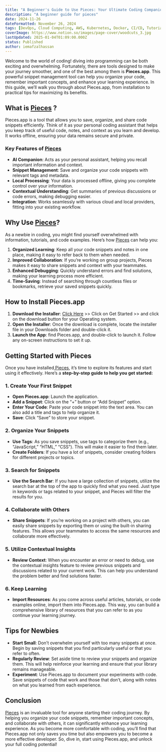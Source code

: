 ```yaml
---
title: "A Beginner's Guide to Use Pieces: Your Ultimate Coding Companion"
description: "A beginner guide for pieces"
date: 2024-11-26
dateFormatted: November 26, 2024
tags: [DevOps, Cloud Computing, AWS, Kubernetes, Docker, CI/CD, Tutorials, infrastructure]
coverImage: https://www.notion.so/images/page-cover/woodcuts_3.jpg
lastUpdated: 2025-01-04T01:09:00.000Z
status: Published
author: iemafzalhassan 
---
```



Welcome to the world of coding! diving into programming can be both exciting and overwhelming. Fortunately, there are tools designed to make your journey smoother, and one of the best among them is <strong>Pieces.app</strong>. This powerful snippet management tool can help you organize your code, remember important concepts, and enhance your learning experience. In this guide, we’ll walk you through about Pieces.app, from installation to practical tips for maximizing its benefits.


## What is [Pieces](https://pieces.app/?utm_source=lnt-affiliates&utm_medium=affiliate&utm_campaign=iemafzalhassan) ?


Pieces.app is a tool that allows you to save, organize, and share code snippets efficiently. Think of it as your personal coding assistant that helps you keep track of useful code, notes, and context as you learn and develop. It works offline, ensuring your data remains secure and private.


### Key Features of [Pieces](https://pieces.app/?utm_source=lnt-affiliates&utm_medium=affiliate&utm_campaign=iemafzalhassan)

- <strong>AI Companion</strong>: Acts as your personal assistant, helping you recall important information and context.
- <strong>Snippet Management</strong>: Save and organize your code snippets with relevant tags and metadata.
- <strong>Local Processing</strong>: Your data is processed offline, giving you complete control over your information.
- <strong>Contextual Understanding</strong>: Get summaries of previous discussions or code errors, making debugging easier.
- <strong>Integration</strong>: Works seamlessly with various cloud and local providers, fitting into your existing workflow.

## Why Use [Pieces](https://pieces.app/?utm_source=lnt-affiliates&utm_medium=affiliate&utm_campaign=iemafzalhassan)?


As a newbie in coding, you might find yourself overwhelmed with information, tutorials, and code examples. Here’s how [Pieces](https://pieces.app/?utm_source=lnt-affiliates&utm_medium=affiliate&utm_campaign=iemafzalhassan) can help you:

1. <strong>Organized Learning</strong>: Keep all your code snippets and notes in one place, making it easy to refer back to them when needed.
2. <strong>Improved Collaboration</strong>: If you’re working on group projects, Pieces makes it easy to share snippets and context with your teammates.
3. <strong>Enhanced Debugging</strong>: Quickly understand errors and find solutions, making your learning process more efficient.
4. <strong>Time-Saving</strong>: Instead of searching through countless files or bookmarks, retrieve your saved snippets quickly.

## How to Install Pieces.app

1. <strong>Download the Installer</strong>: [Click Here](https://pieces.app/?utm_source=lnt-affiliates&utm_medium=affiliate&utm_campaign=iemafzalhassan) >> Click on Get Started >> and click on the download button for your Operating system.
2. <strong>Open the Installer</strong>: Once the download is complete, locate the installer file in your Downloads folder and double-click it.
3. <strong>Launch the App</strong>: find Pieces.app, and double-click to launch it. Follow any on-screen instructions to set it up.

## Getting Started with Pieces


Once you have installed[ Pieces](https://pieces.app/?utm_source=lnt-affiliates&utm_medium=affiliate&utm_campaign=iemafzalhassan), it’s time to explore its features and start using it effectively. Here’s a 
<strong>step-by-step guide to help you get started:</strong>


### 1. Create Your First Snippet

- <strong>Open Pieces.app</strong>: Launch the application.
- <strong>Add a Snippet</strong>: Click on the “+” button or “Add Snippet” option.
- <strong>Enter Your Code</strong>: Paste your code snippet into the text area. You can also add a title and tags to help organize it.
- <strong>Save</strong>: Click “Save” to store your snippet.

### 2. Organize Your Snippets

- <strong>Use Tags</strong>: As you save snippets, use tags to
categorize them (e.g., “JavaScript,” “HTML,” “CSS”). This will make it
easier to find them later.
- <strong>Create Folders</strong>: If you have a lot of snippets, consider creating folders for different projects or topics.

### 3. Search for Snippets

- <strong>Use the Search Bar</strong>: If you have a large collection
of snippets, utilize the search bar at the top of the app to quickly
find what you need. Just type in keywords or tags related to your
snippet, and Pieces will filter the results for you.

### 4. Collaborate with Others

- <strong>Share Snippets</strong>: If you’re working on a project with others, you can easily share snippets by exporting them or using the
built-in sharing features. This allows your teammates to access the same resources and collaborate more effectively.

### 5. Utilize Contextual Insights

- <strong>Review Context</strong>: When you encounter an error or need to debug, use the contextual insights feature to review previous
snippets and discussions related to your current work. This can help you understand the problem better and find solutions faster.

### 6. Keep Learning

- <strong>Import Resources</strong>: As you come across useful articles, tutorials, or code examples online, import them into Pieces.app. This way, you can build a comprehensive library of resources that you can refer to as you continue your learning journey.

## Tips for Newbies

- <strong>Start Small</strong>: Don’t overwhelm yourself with too many snippets at once. Begin by saving snippets that you find particularly useful or that you refer to often.
- <strong>Regularly Review</strong>: Set aside time to review your snippets and organize them. This will help reinforce your learning and ensure that your library remains manageable.
- <strong>Experiment</strong>: Use Pieces.app to document your experiments with code. Save snippets of code that work and those that don’t, along with notes on what you learned from each experience.

## Conclusion


[Pieces](https://pieces.app/?utm_source=lnt-affiliates&utm_medium=affiliate&utm_campaign=iemafzalhassan) is an invaluable tool for anyone starting their coding journey. By helping you organize your code snippets, remember important concepts, and collaborate with others, it can significantly enhance your learning experience. As you become more comfortable with coding, you’ll find that Pieces.app not only saves you time but also empowers you to become a more effective developer. So, dive in, start using Pieces.app, and unlock your full coding potential!

